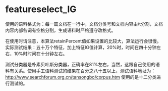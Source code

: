 # featureselect_IG
使用的语料格式为：每一篇文档在一行中，文档分类号和文档内容由\t分割，文档内容内部各词有空格分割，生成语料时严格遵守改格式。

在使用时请注意，本算法retainPercent值如果设置的比较大，算法运行会很慢。实际测试结果：五十万个特征，加上特征IG值计算，20%时，时间在四十分钟左右，10%时时间在十分钟左右。

测试分类器是朴素贝叶斯分类器，正确率在81%左右，当然，这跟自己使用的语料有关系。使用手工语料测试的结果在百分之八十五以上，测试语料地址为：http://www.searchforum.org.cn/tansongbo/corpus.htm
使用的是十二分类进行测试的。
